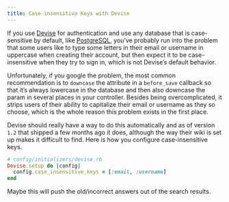```yaml
---
title: Case-insensitive Keys with Devise
---
```


If you use [Devise][devise] for authentication and use any database that is case-sensitive by default, like [PostgreSQL][postgresql], you’ve probably run into the problem that some users like to type some letters in their email or username in uppercase when creating their account, but then expect it to be case-insensitive when they try to sign in, which is not Devise’s default behavior.

Unfortunately, if you google the problem, the most common recommendation is to `downcase` the attribute in a `before_save` callback so that it’s always lowercase in the database and then also downcase the param in several places in your controller. Besides being overcomplicated, it strips users of their ability to capitalize their email or username as they so choose, which is the whole reason this problem exists in the first place.

Devise should really have a way to do this automatically and as of version `1.2` that shipped a few months ago it does, although the way their wiki is set up makes it difficult to find. Here is how you configure case-insensitive keys.

```ruby
# config/initializers/devise.rb
Devise.setup do |config|
  config.case_insensitive_keys = [:email, :username]
end
```

Maybe this will push the old/incorrect answers out of the search results.

[devise]: https://github.com/plataformatec/devise
[postgresql]: https://postgresql.org
